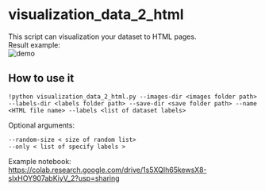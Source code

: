 # visualization_data_2_html

This script can visualization your dataset to HTML pages.  
Result example:  
![demo](https://user-images.githubusercontent.com/50667900/142162042-175d9eba-8b0c-4d8a-8805-55ce5e88fcdc.gif)

## How to use it
```console
!python visualization_data_2_html.py --images-dir <images folder path> --labels-dir <labels folder path> --save-dir <save folder path> --name <HTML file name> --labels <list of dataset labels>
```  
Optional arguments:  
```console
--random-size < size of random list>
--only < list of specify labels >
```
Example notebook: https://colab.research.google.com/drive/1s5XQIh65kewsX8-sIxHOY907abKiyV_2?usp=sharing


